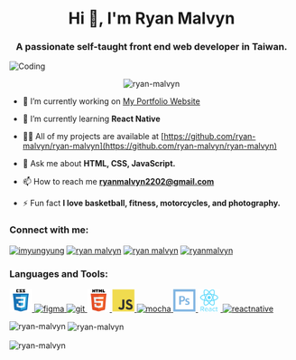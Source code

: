 
<h1 align="center">Hi 👋, I'm Ryan Malvyn</h1>
<h3 align="center">A passionate self-taught front end web developer in Taiwan.</h3>

<img src='https://c.tenor.com/2uyENRmiUt0AAAAC/coding.gif' alt='Coding'>

<p align="center"> <img src="https://komarev.com/ghpvc/?username=ryan-malvyn&label=Profile%20views&color=0e75b6&style=flat" alt="ryan-malvyn" /> </p>

- 🔭 I’m currently working on [My Portfolio Website](https://github.com/ryan-malvyn/ryan-malvyn)

- 🌱 I’m currently learning **React Native**

- 👨‍💻 All of my projects are available at [https://github.com/ryan-malvyn/ryan-malvyn](https://github.com/ryan-malvyn/ryan-malvyn)

- 💬 Ask me about **HTML, CSS, JavaScript.**

- 📫 How to reach me **ryanmalvyn2202@gmail.com**

- ⚡ Fun fact **I love basketball, fitness, motorcycles, and photography.**

<h3 align="left">Connect with me:</h3>
<p align="left">
<a href="https://twitter.com/imyungyung" target="blank"><img align="center" src="https://raw.githubusercontent.com/rahuldkjain/github-profile-readme-generator/master/src/images/icons/Social/twitter.svg" alt="imyungyung" height="30" width="40" /></a>
<a href="https://linkedin.com/in/ryan malvyn" target="blank"><img align="center" src="https://raw.githubusercontent.com/rahuldkjain/github-profile-readme-generator/master/src/images/icons/Social/linked-in-alt.svg" alt="ryan malvyn" height="30" width="40" /></a>
<a href="https://fb.com/ryan malvyn" target="blank"><img align="center" src="https://raw.githubusercontent.com/rahuldkjain/github-profile-readme-generator/master/src/images/icons/Social/facebook.svg" alt="ryan malvyn" height="30" width="40" /></a>
<a href="https://instagram.com/ryanmalvyn" target="blank"><img align="center" src="https://raw.githubusercontent.com/rahuldkjain/github-profile-readme-generator/master/src/images/icons/Social/instagram.svg" alt="ryanmalvyn" height="30" width="40" /></a>
</p>

<h3 align="left">Languages and Tools:</h3>
<p align="left"> <a href="https://www.w3schools.com/css/" target="_blank" rel="noreferrer"> <img src="https://raw.githubusercontent.com/devicons/devicon/master/icons/css3/css3-original-wordmark.svg" alt="css3" width="40" height="40"/> </a> <a href="https://www.figma.com/" target="_blank" rel="noreferrer"> <img src="https://www.vectorlogo.zone/logos/figma/figma-icon.svg" alt="figma" width="40" height="40"/> </a> <a href="https://git-scm.com/" target="_blank" rel="noreferrer"> <img src="https://www.vectorlogo.zone/logos/git-scm/git-scm-icon.svg" alt="git" width="40" height="40"/> </a> <a href="https://www.w3.org/html/" target="_blank" rel="noreferrer"> <img src="https://raw.githubusercontent.com/devicons/devicon/master/icons/html5/html5-original-wordmark.svg" alt="html5" width="40" height="40"/> </a> <a href="https://developer.mozilla.org/en-US/docs/Web/JavaScript" target="_blank" rel="noreferrer"> <img src="https://raw.githubusercontent.com/devicons/devicon/master/icons/javascript/javascript-original.svg" alt="javascript" width="40" height="40"/> </a> <a href="https://mochajs.org" target="_blank" rel="noreferrer"> <img src="https://www.vectorlogo.zone/logos/mochajs/mochajs-icon.svg" alt="mocha" width="40" height="40"/> </a> <a href="https://www.photoshop.com/en" target="_blank" rel="noreferrer"> <img src="https://raw.githubusercontent.com/devicons/devicon/master/icons/photoshop/photoshop-line.svg" alt="photoshop" width="40" height="40"/> </a> <a href="https://reactjs.org/" target="_blank" rel="noreferrer"> <img src="https://raw.githubusercontent.com/devicons/devicon/master/icons/react/react-original-wordmark.svg" alt="react" width="40" height="40"/> </a> <a href="https://reactnative.dev/" target="_blank" rel="noreferrer"> <img src="https://reactnative.dev/img/header_logo.svg" alt="reactnative" width="40" height="40"/> </a> </p>

<p><img align="left" src="https://github-readme-stats.vercel.app/api/top-langs?username=ryan-malvyn&show_icons=true&locale=en&layout=compact" alt="ryan-malvyn" /></p>

<p>&nbsp;<img align="center" src="https://github-readme-stats.vercel.app/api?username=ryan-malvyn&show_icons=true&locale=en" alt="ryan-malvyn" /></p>

<p><img align="center" src="https://github-readme-streak-stats.herokuapp.com/?user=ryan-malvyn&" alt="ryan-malvyn" /></p>

